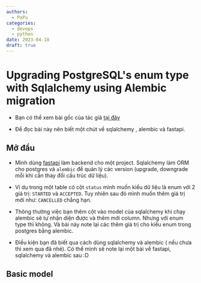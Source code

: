 ```yaml
---
authors:
  - PaPu
categories:
  - devops
  - python
date: 2023-04-18
draft: true
---
```


# Upgrading PostgreSQL's enum type with Sqlalchemy using Alembic migration

- Bạn có thể xem bài gốc của tác giả [tại đây](https://makimo.pl/blog/upgrading-postgresqls-enum-type-with-sqlalchemy-using-alembic-migration/)

- Để đọc bài này nên biết một chút về sqlalchemy , alembic và fastapi.

<!-- more -->

## Mở đầu

- Mình dùng [fastapi](https://fastapi.tiangolo.com/) làm backend cho một project. Sqlalchemy làm ORM cho postgres và `alembic` để quản lý các version (upgrade, downgrade mỗi khi cần thay đổi cấu trúc dữ liệu).

- Ví dụ trong một table có cột `status` mình muốn kiểu dữ liệu là enum với 2 giá trị: `STARTED` và `ACCEPTED`. Tuy nhiên sau đó mình muốn thêm giá trị mới như: `CANCELLED` chẳng hạn.

- Thông thường việc bạn thêm cột vào model của sqlalchemy khi chạy alembic sẽ tự nhận diện được và thêm mới column. Nhưng với enum type thì không. Và bài này note lại các thêm giá trị cho kiểu enum trong postgres bằng alembic.

- Điều kiện bạn đã biết qua cách dùng sqlalchemy và alembic ( nếu chưa thì xem qua đã nhé). Có thể mình sẽ note lại một bài về fastapi, sqlalchemy và alembic sau :D

## Basic model
